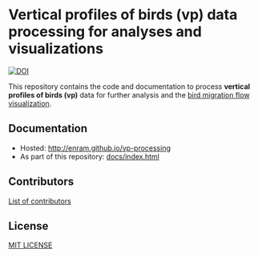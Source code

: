 # Vertical profiles of birds (vp) data processing for analyses and visualizations

[![DOI](https://zenodo.org/badge/DOI/10.5281/zenodo.1173544.svg)](https://doi.org/10.5281/zenodo.1173544)

This repository contains the code and documentation to process **vertical profiles of birds (vp)** data for further analysis and the [bird migration flow visualization](http://enram.github.io/bird-migration-flow-visualization/viz/).

## Documentation

* Hosted: http://enram.github.io/vp-processing
* As part of this repository: [docs/index.html](docs/index.html)

## Contributors

[List of contributors](https://github.com/enram/vp-processing/contributors)

## License

[MIT LICENSE](LICENSE)
